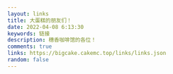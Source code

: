 ```yaml
---
layout: links
title: 大蛋糕的朋友们！
date: 2022-04-08 6:13:30
keywords: 链接
description: 穗香咖啡馆的各位！
comments: true
links: https://bigcake.cakemc.top/links/links.json
random: false
---
```

